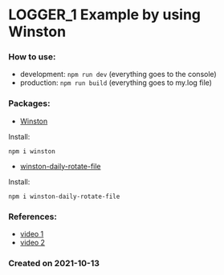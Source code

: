 # LOGGER_1 Example by using Winston

### How to use:
- development: `npm run dev` (everything goes to the console)
- production: `npm run build` (everything goes to my.log file)

### Packages:

- [Winston](https://www.npmjs.com/package/winston)

Install: 
``` 
npm i winston 
```

- [winston-daily-rotate-file](https://github.com/winstonjs/winston-daily-rotate-file)

Install:
```
npm i winston-daily-rotate-file
```

### References:
- [video 1](https://www.youtube.com/watch?v=A5YiqaQbsyI)
- [video 2](https://www.youtube.com/watch?v=m2q1Cevl_qw)

### Created on 2021-10-13
